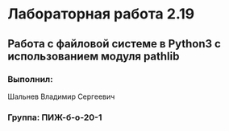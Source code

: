# Лабораторная работа 2.19
## Работа с файловой системе в Python3 с использованием модуля pathlib
### Выполнил:
Шальнев Владимир Сергеевич
### Группа: ПИЖ-б-о-20-1
